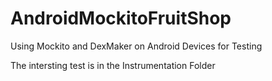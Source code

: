AndroidMockitoFruitShop
=======================

Using Mockito and DexMaker on Android Devices for Testing

The intersting test is in the Instrumentation Folder